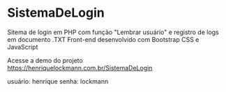 # SistemaDeLogin
Sitema de login em PHP com função "Lembrar usuário" e registro de logs em documento .TXT
Front-end desenvolvido com Bootstrap CSS e JavaScript

Acesse a demo do projeto 
https://henriquelockmann.com.br/SistemaDeLogin

usuário: henrique
senha: lockmann
